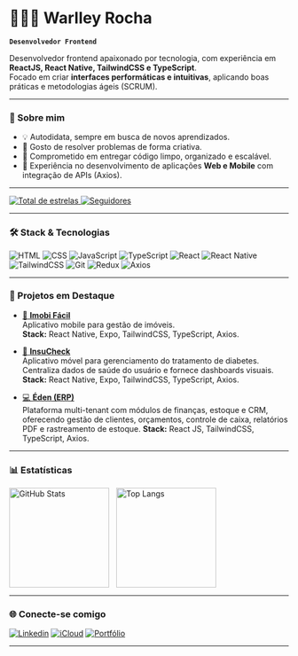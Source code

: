 # 👨🏻‍💻 Warlley Rocha

**`Desenvolvedor Frontend`**

Desenvolvedor frontend apaixonado por tecnologia, com experiência em **ReactJS, React Native, TailwindCSS e TypeScript**.  
Focado em criar **interfaces performáticas e intuitivas**, aplicando boas práticas e metodologias ágeis (SCRUM).  

---

### 🚀 Sobre mim
- 💡 Autodidata, sempre em busca de novos aprendizados.  
- 🧩 Gosto de resolver problemas de forma criativa.  
- 🎯 Comprometido em entregar código limpo, organizado e escalável.  
- 📱 Experiência no desenvolvimento de aplicações **Web e Mobile** com integração de APIs (Axios).  

---
<p align="left"> 
    <a href="https://github.com/warlleyrocha?tab=repositories&sort=stargazers">
        <img 
            alt="Total de estrelas" 
            title="Total de estrelas GitHub" 
            src="https://custom-icon-badges.demolab.com/github/stars/warlleyrocha?color=55960c&style=for-the-badge&labelColor=488207&logo=star&label=estrelas"
        />
    </a>
    <a href="https://github.com/warlleyrocha?tab=followers">
        <img 
            alt="Seguidores" 
            title="Me siga no GitHub" 
            src="https://custom-icon-badges.demolab.com/github/followers/warlleyrocha?color=236ad3&labelColor=1155ba&style=for-the-badge&logo=github&label=Seguidores&logoColor=white"
        />
    </a>
</p>

---

### 🛠️ Stack & Tecnologias

![HTML](https://img.shields.io/badge/HTML5-E34F26?style=for-the-badge&logo=html5&logoColor=white)
![CSS](https://img.shields.io/badge/CSS3-1572B6?style=for-the-badge&logo=css3&logoColor=white)
![JavaScript](https://img.shields.io/badge/JavaScript-F7DF1E?style=for-the-badge&logo=javascript&logoColor=black)
![TypeScript](https://img.shields.io/badge/TypeScript-007ACC?style=for-the-badge&logo=typescript&logoColor=white)
![React](https://img.shields.io/badge/React-20232A?style=for-the-badge&logo=react&logoColor=61DAFB)
![React Native](https://img.shields.io/badge/React_Native-20232A?style=for-the-badge&logo=react&logoColor=61DAFB)
![TailwindCSS](https://img.shields.io/badge/Tailwind_CSS-38B2AC?style=for-the-badge&logo=tailwind-css&logoColor=white)
![Git](https://img.shields.io/badge/Git-F05032?style=for-the-badge&logo=git&logoColor=white)
![Redux](https://img.shields.io/badge/Redux-764ABC?style=for-the-badge&logo=redux&logoColor=white)
![Axios](https://img.shields.io/badge/Axios-671DDF?style=for-the-badge&logo=axios&logoColor=white)

---

### 📂 Projetos em Destaque

- [📱 **Imobi Fácil**](https://github.com/warlleyrocha/imobi-facil)  
  Aplicativo mobile para gestão de imóveis.  
  **Stack:** React Native, Expo, TailwindCSS, TypeScript, Axios.  

- [📱 **InsuCheck**](https://insu-check.vercel.app/)  
  Aplicativo móvel para gerenciamento do tratamento de diabetes. Centraliza dados de saúde do usuário e fornece dashboards visuais.
  **Stack:** React Native, Expo, TailwindCSS, TypeScript, Axios.  

- [💻 **Éden (ERP)**](https://eden-generation.vercel.app/)  
  Plataforma multi-tenant com módulos de finanças, estoque e CRM, oferecendo gestão de clientes, orçamentos, controle de caixa, relatórios PDF e rastreamento de estoque.
  **Stack:** React JS, TailwindCSS, TypeScript, Axios.  

---

### 📊 Estatísticas

<p>
  <img 
    align="left" 
    alt="GitHub Stats" 
    height="180" 
    style="padding-right: 10px;" 
    src="https://github-readme-stats.vercel.app/api?username=warlleyrocha&show_icons=true&theme=tokyonight&include_all_commits=true&locale=pt-br" 
  />

  <img 
    align="left" 
    alt="Top Langs" 
    height="180" 
    src="https://github-readme-stats.vercel.app/api/top-langs/?username=warlleyrocha&theme=tokyonight&layout=compact&custom_title=Tecnologias&langs_count=9" 
  />
</p>

<br clear="both"/>

---

### 🌐 Conecte-se comigo

[![Linkedin](https://img.shields.io/badge/LinkedIn-0A66C2?style=for-the-badge&logo=linkedin&logoColor=white)](https://www.linkedin.com/in/warlley-rossmann-rocha/)
[![iCloud](https://img.shields.io/badge/iCloud-3693F3?style=for-the-badge&logo=icloud&logoColor=white)](mailto:warlleyrocha@icloud.com)
[![Portfólio](https://img.shields.io/badge/Portfólio-000000?style=for-the-badge&logo=vercel&logoColor=white)](https://warlley-rocha-portfolio.vercel.app/)

---
